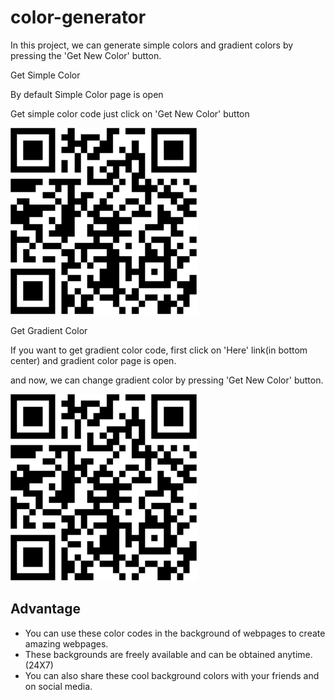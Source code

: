 # color-generator
In this project, we can generate simple colors and gradient colors by pressing the 'Get New Color' button.

<p>Get Simple Color</p>
<p>By default Simple Color page is open</p>
<p>Get simple color code just click on 'Get New Color' button</p>
<img src="https://github.com/BHOLU-SINGH/generate-qr-code/blob/master/default qr code.png" />


<p>Get Gradient Color</p>
<p>If you want to get gradient color code, first click on 'Here' link(in bottom center) and gradient color page is open.</p>
<p>and now, we can change gradient color by pressing 'Get New Color' button.</p>
<img src="https://github.com/BHOLU-SINGH/generate-qr-code/blob/master/default qr code.png" />

<h2>Advantage</h2>
<ul>
  <li>You can use these color codes in the background of webpages to create amazing webpages.</li>  
  <li>These backgrounds are freely available and can be obtained anytime. (24X7)</li>
  <li>You can also share these cool background colors with your friends and on social media.</li>
</ul>

